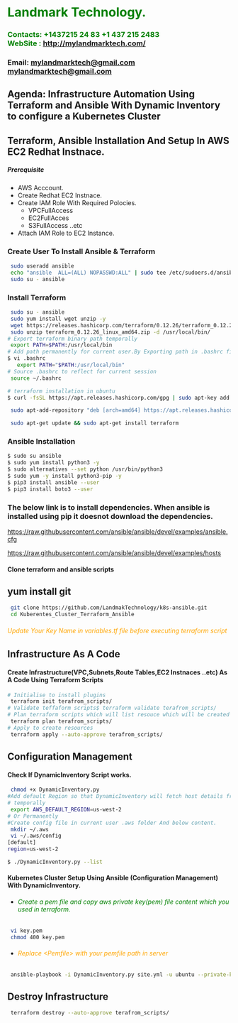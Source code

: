 
#  **<span style="color:green">Landmark Technology.</span>**
### **<span style="color:green">Contacts: +1437215 24 83   +1 437 215 2483 <br> WebSite : <http://mylandmarktech.com/></span>**
### **Email: mylandmarktech@gmail.com         mylandmarktech@gmail.com**


## **Agenda: Infrastructure Automation Using Terraform and Ansible With Dynamic Inventory to configure a Kubernetes Cluster**
## Terraform, Ansible Installation And Setup In AWS EC2 Redhat Instnace.
##### Prerequisite
+ AWS Acccount.
+ Create Redhat EC2 Instnace.
+ Create IAM Role With Required Polocies.
   + VPCFullAccess
   + EC2FullAcces
   + S3FullAccess  ..etc
+ Attach IAM Role to EC2 Instance.

### Create User To Install Ansible & Terraform
``` sh
 sudo useradd ansible
 echo "ansible  ALL=(ALL) NOPASSWD:ALL" | sudo tee /etc/sudoers.d/ansible
 sudo su - ansible
```
### Install Terraform

``` sh
 sudo su - ansible
 sudo yum install wget unzip -y
 wget https://releases.hashicorp.com/terraform/0.12.26/terraform_0.12.26_linux_amd64.zip
 sudo unzip terraform_0.12.26_linux_amd64.zip -d /usr/local/bin/
# Export terraform binary path temporally
 export PATH=$PATH:/usr/local/bin
# Add path permanently for current user.By Exporting path in .bashrc file at end of file.
$ vi .bashrc
   export PATH="$PATH:/usr/local/bin"
# Source .bashrc to reflect for current session
 source ~/.bashrc   

# terraform installation in ubuntu 
$ curl -fsSL https://apt.releases.hashicorp.com/gpg | sudo apt-key add -

 sudo apt-add-repository "deb [arch=amd64] https://apt.releases.hashicorp.com $(lsb_release -cs) main"

 sudo apt-get update && sudo apt-get install terraform
```

### Ansible Installation
``` sh
$ sudo su ansible
$ sudo yum install python3 -y
$ sudo alternatives --set python /usr/bin/python3
$ sudo yum -y install python3-pip -y
$ pip3 install ansible --user
$ pip3 install boto3 --user
```
### The below link is to install dependencies. When ansible is installed using pip it doesnot download the dependencies. 
https://raw.githubusercontent.com/ansible/ansible/devel/examples/ansible.cfg

https://raw.githubusercontent.com/ansible/ansible/devel/examples/hosts

#### Clone terraform and ansible scripts
## yum install git 
``` sh
 git clone https://github.com/LandmakTechnology/k8s-ansible.git
 cd Kuberentes_Cluster_Terraform_Ansible
```
###### <span style="color:orange"> Update Your Key Name in variables.tf file before executing terraform script </span>
## Infrastructure As A Code
#### Create Infrastructure(VPC,Subnets,Route Tables,EC2 Instnaces ..etc) As A Code Using Terraform Scripts
``` sh
# Initialise to install plugins
 terraform init terafrom_scripts/
# Validate teffaform scripts$ terraform validate terafrom_scripts/
# Plan terraform scripts which will list resouce which will be created
 terraform plan terafrom_scripts/
# Apply to create resources
 terraform apply --auto-approve terafrom_scripts/
```

## Configuration Management

#### Check If DynamicInventory Script works.
```sh
 chmod +x DynamicInventory.py
#Add default Region so that DynamicInventory will fetch host details from that Region.
# temporally
 export AWS_DEFAULT_REGION=us-west-2
# Or Permanently
#Create config file in current user .aws folder And below content.
 mkdir ~/.aws
 vi ~/.aws/config
[default]
region=us-west-2

$ ./DynamicInventory.py --list
```
#### Kubernetes Cluster Setup Using Ansible (Configuration Management) With DynamicInventory.
- ###### <span style="color:green">Create a pem file and copy aws private key(pem) file content which you used in terraform.
</span>

```sh
 vi key.pem
 chmod 400 key.pem
```
- ###### <span style="color:orange">Replace \<Pemfile> with your pemfile path in server
</span>

```sh
 ansible-playbook -i DynamicInventory.py site.yml -u ubuntu --private-key=<PemFilePath>  --ssh-common-args='-o StrictHostKeyChecking=no'
```
##  Destroy Infrastructure  
```sh
 terraform destroy --auto-approve terafrom_scripts/
```
